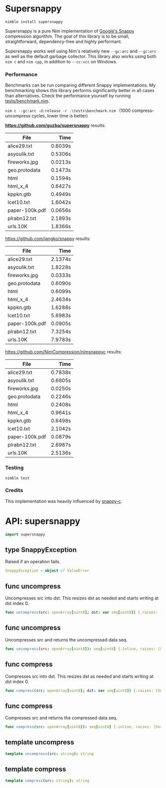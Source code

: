 # Supersnappy

`nimble install supersnappy`

Supersnappy is a pure Nim implementation of [Google's Snappy](https://github.com/google/snappy) compression algorithm. The goal of this library is to be small, straightforward, dependency-free and highly performant.

Supersnappy works well using Nim's relatively new `--gc:arc` and `--gc:orc` as well as the default garbage collector. This library also works using both `nim c` and `nim cpp`, in addition to `--cc:vcc` on Windows.

### Performance

Benchmarks can be run comparing different Snappy implementations. My benchmarking shows this library performs significantly better in all cases than alternatives. Check the performance yourself by running [tests/benchmark.nim](https://github.com/guzba/supersnappy/blob/master/tests/benchmark.nim).

`nim c --gc:arc -d:release -r .\tests\benchmark.nim ` (1000 compress-uncompress cycles, lower time is better)

**https://github.com/guzba/supersnappy** results:

File | Time
--- | ---:
alice29.txt | 0.6039s
asyoulik.txt | 0.5306s
fireworks.jpg | 0.0213s
geo.protodata | 0.1473s
html | 0.1594s
html_x_4 | 0.6427s
kppkn.gtb | 0.4949s
lcet10.txt | 1.6042s
paper-100k.pdf | 0.0656s
plrabn12.txt | 2.1893s
urls.10K | 1.8366s

https://github.com/jangko/snappy results:

File | Time
--- | ---:
alice29.txt | 2.1374s
asyoulik.txt | 1.8228s
fireworks.jpg | 0.0333s
geo.protodata | 0.6090s
html | 0.6099s
html_x_4 | 2.4634s
kppkn.gtb | 1.6288s
lcet10.txt | 5.6983s
paper-100k.pdf | 0.0905s
plrabn12.txt | 7.3254s
urls.10K | 7.9783s


https://github.com/NimCompression/nimsnappyc results:

File | Time
--- | ---:
alice29.txt | 0.7838s
asyoulik.txt | 0.6805s
fireworks.jpg | 0.0250s
geo.protodata | 0.2246s
html | 0.2408s
html_x_4 | 0.9641s
kppkn.gtb | 0.6498s
lcet10.txt | 2.1042s
paper-100k.pdf | 0.0879s
plrabn12.txt | 2.6987s
urls.10K | 2.5136s

### Testing
`nimble test`

### Credits

This implementation was heavily influenced by [snappy-c](https://github.com/andikleen/snappy-c).

# API: supersnappy

```nim
import supersnappy
```

## **type** SnappyException

Raised if an operation fails.

```nim
SnappyException = object of ValueError
```

## **func** uncompress

Uncompresses src into dst. This resizes dst as needed and starts writing at dst index 0.

```nim
func uncompress(src: openArray[uint8]; dst: var seq[uint8]) {.raises: [SnappyException].}
```

## **func** uncompress

Uncompresses src and returns the uncompressed data seq.

```nim
func uncompress(src: openArray[uint8]): seq[uint8] {.inline, raises: [SnappyException].}
```

## **func** compress

Compresses src into dst. This resizes dst as needed and starts writing at dst index 0.

```nim
func compress(src: openArray[uint8]; dst: var seq[uint8]) {.raises: [SnappyException], tags: [].}
```

## **func** compress

Compresses src and returns the compressed data seq.

```nim
func compress(src: openArray[uint8]): seq[uint8] {.inline, raises: [SnappyException], tags: [].}
```

## **template** uncompress


```nim
template uncompress(src: string): string
```

## **template** compress


```nim
template compress(src: string): string
```

